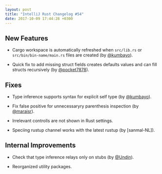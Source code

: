 ```yaml
---
layout: post
title: "IntelliJ Rust Changelog #54"
date: 2017-10-09 17:44:28 +0300
---
```



## New Features

* Cargo workspace is automatically refreshed when `src/lib.rs` or
  `src/bin/bin-name/main.rs` files are created (by [@kumbayo]).

* Quick fix to add missing struct fields creates defaults values and
  can fill structs recursively (by [@pocket7878]).


## Fixes

* Type inference supports syntax for explicit self type (by [@kumbayo]).

* Fix false positive for unnecessaryry parenthesis inspection (by [@maraisr]).

* Irrelevant controlls are not shown in Rust settings.

* Speciing rustup channel works with the latest rustup (by [sanmal-NL]).


## Internal Improvements

* Check that type inference relays only on stubs (by [@Undin]).

* Reorganized utility packages.

[@Undin]: https://github.com/Undin
[@kumbayo]: https://github.com/kumbayo
[@maraisr]: https://github.com/maraisr
[@pocket7878]: https://github.com/pocket7878
